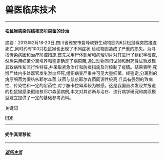 # 兽医临床技术



--------------

#### 松鼠猴感染假结核耶尔森菌的诊治
摘要：2013年2月18-20日,四川省雅安市碧峰峡野生动物园内6只松鼠猴突然接连死亡,同时约有100只松鼠猴也出现了不同症状,给动物园造成了严重的损失。为寻找传染病因和治疗防控措施,首先采用尸体剖解和病理切片对其进行了组织学检查,然后采用细菌分离培养和鉴定确定了病原菌,通过动物回归试验和耐药性试验发现其致病性和流行性特征,并采取紧急治疗和防疫措施及时控制了疫情。结果表明,死猴尸体内多处器官发生淤血坏死,组织病变严重并可见大量细菌。经鉴定,分离到的病原细菌为假结核耶尔森菌,该菌与鼠疫耶尔森菌同源性极高,且具有强烈的致病性、传染性和一定的耐药性,对丁胺卡拉霉素较为敏感。这是我国首次发现并报道的松鼠猴感染假结核耶尔森菌病例,本文对其诊断与治疗、流行病学研究和病理模型建立提供了一定的基础参考资料。

关键词

[PDF](松鼠猴感染假结核耶尔森菌的诊治.pdf)

------------

#### 奶牛真胃移位





------

##### [返回主页](http://zhou.ziyao.science)

